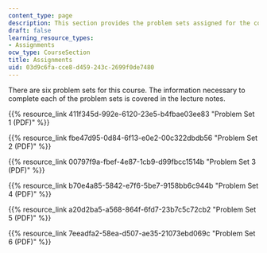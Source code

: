 ```yaml
---
content_type: page
description: This section provides the problem sets assigned for the course.
draft: false
learning_resource_types:
- Assignments
ocw_type: CourseSection
title: Assignments
uid: 03d9c6fa-cce8-d459-243c-2699f0de7480
---
```

There are six problem sets for this course. The information necessary to complete each of the problem sets is covered in the lecture notes.

{{% resource_link 411f345d-992e-6120-23e5-b4fbae03ee83 "Problem Set 1 (PDF)" %}}

{{% resource_link fbe47d95-0d84-6f13-e0e2-00c322dbdb56 "Problem Set 2 (PDF)" %}}

{{% resource_link 00797f9a-fbef-4e87-1cb9-d99fbcc1514b "Problem Set 3 (PDF)" %}}

{{% resource_link b70e4a85-5842-e7f6-5be7-9158bb6c944b "Problem Set 4 (PDF)" %}}

{{% resource_link a20d2ba5-a568-864f-6fd7-23b7c5c72cb2 "Problem Set 5 (PDF)" %}}

{{% resource_link 7eeadfa2-58ea-d507-ae35-21073ebd069c "Problem Set 6 (PDF)" %}}